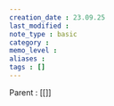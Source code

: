 ```yaml
---
creation_date : 23.09.25
last_modified :
note_type : basic
category :
memo_level :
aliases : 
tags : []
---
```


Parent : [[]]